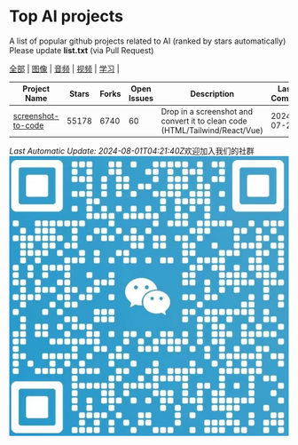 # Top AI projects
A list of popular github projects related to AI (ranked by stars automatically)
Please update **list.txt** (via Pull Request)

<a href="./README.md">全部</a> |   <a href="./READMEpicture.md">图像</a> |   <a href="./READMEaudio.md">音频</a> | <a href="./READMEvideo.md">视频</a> | <a href="./READMElearn.md">学习</a> | 

| Project Name | Stars | Forks | Open Issues | Description | Last Commit |
| ------------ | ----- | ----- | ----------- | ----------- | ----------- |
| [screenshot-to-code](https://github.com/abi/screenshot-to-code) | 55178 | 6740 | 60 | Drop in a screenshot and convert it to clean code (HTML/Tailwind/React/Vue) | 2024-07-25 |

*Last Automatic Update: 2024-08-01T04:21:40Z*欢迎加入我们的社群 ![](https://raw.githubusercontent.com/mouuii/picture/master/weichat.jpg) 